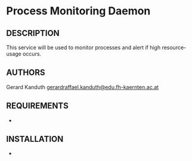 # Process Monitoring Daemon

## DESCRIPTION
This service will be used to monitor processes and alert if high resource-usage occurs.

## AUTHORS
Gerard Kanduth <gerardraffael.kanduth@edu.fh-kaernten.ac.at>

## REQUIREMENTS
-

## INSTALLATION
-
